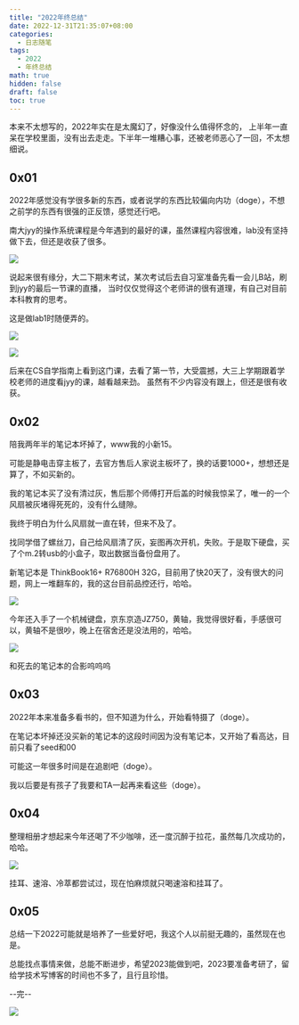 ```yaml
---
title: "2022年终总结"
date: 2022-12-31T21:35:07+08:00
categories:
  - 日志随笔
tags:
  - 2022
  - 年终总结
math: true
hidden: false
draft: false
toc: true
---
```


本来不太想写的，2022年实在是太魔幻了，好像没什么值得怀念的，
上半年一直呆在学校里面，没有出去走走。下半年一堆糟心事，还被老师恶心了一回，不太想细说。

## 0x01

2022年感觉没有学很多新的东西，或者说学的东西比较偏向内功（doge），不想之前学的东西有很强的正反馈，感觉还行吧。

南大jyy的操作系统课程是今年遇到的最好的课，虽然课程内容很难，lab没有坚持做下去，但还是收获了很多。

![](https://image-1305118058.cos.ap-nanjing.myqcloud.com/image/Snipaste_2023-01-03_16-30-36.jpg)

说起来很有缘分，大二下期末考试，某次考试后去自习室准备先看一会儿B站，刷到jyy的最后一节课的直播，
当时仅仅觉得这个老师讲的很有道理，有自己对目前本科教育的思考。

这是做lab1时随便弄的。

![](https://image-1305118058.cos.ap-nanjing.myqcloud.com/image/Snipaste_2022-11-17_16-57-21.png)

![](https://image-1305118058.cos.ap-nanjing.myqcloud.com/image/Snipaste_2022-11-17_17-13-59.png)

后来在CS自学指南上看到这门课，去看了第一节，大受震撼，大三上学期跟着学校老师的进度看jyy的课，越看越来劲。
虽然有不少内容没有跟上，但还是很有收获。

## 0x02

陪我两年半的笔记本坏掉了，www我的小新15。

可能是静电击穿主板了，去官方售后人家说主板坏了，换的话要1000+，想想还是算了，不如买新的。

我的笔记本买了没有清过灰，售后那个师傅打开后盖的时候我惊呆了，唯一的一个风扇被灰堵得死死的，没有什么缝隙。

我终于明白为什么风扇就一直在转，但来不及了。

找同学借了螺丝刀，自己给风扇清了灰，妄图再次开机，失败。于是取下硬盘，买了个m.2转usb的小盒子，取出数据当备份盘用了。

新笔记本是 ThinkBook16+ R76800H 32G，目前用了快20天了，没有很大的问题，网上一堆翻车的，我的这台目前品控还行，哈哈。

![](https://image-1305118058.cos.ap-nanjing.myqcloud.com/image/IMG20221214192923.jpg)

今年还入手了一个机械键盘，京东京造JZ750，黄轴，我觉得很好看，手感很可以，黄轴不是很吵，晚上在宿舍还是没法用的，哈哈。

![](https://image-1305118058.cos.ap-nanjing.myqcloud.com/image/IMG20221101174254.jpg)

和死去的笔记本的合影呜呜呜

## 0x03

2022年本来准备多看书的，但不知道为什么，开始看特摄了（doge）。

在笔记本坏掉还没买新的笔记本的这段时间因为没有笔记本，又开始了看高达，目前只看了seed和00

可能这一年很多时间是在追剧吧（doge）。

我以后要是有孩子了我要和TA一起再来看这些（doge）。

## 0x04

整理相册才想起来今年还喝了不少咖啡，还一度沉醉于拉花，虽然每几次成功的，哈哈。

![](https://image-1305118058.cos.ap-nanjing.myqcloud.com/image/Snipaste_2023-01-03_16-52-07.jpg)

挂耳、速溶、冷萃都尝试过，现在怕麻烦就只喝速溶和挂耳了。

## 0x05

总结一下2022可能就是培养了一些爱好吧，我这个人以前挺无趣的，虽然现在也是。

总能找点事情来做，总能不断进步，希望2023能做到吧，2023要准备考研了，留给学技术写博客的时间也不多了，且行且珍惜。

--完--

![](https://image-1305118058.cos.ap-nanjing.myqcloud.com/image/%E6%A0%87%E5%87%86.jpg)
